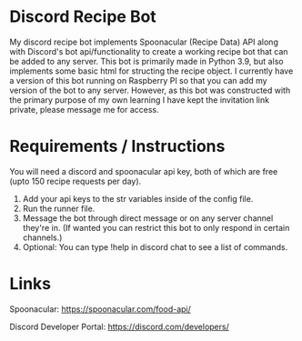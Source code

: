# Discord Recipe Bot
My discord recipe bot implements Spoonacular (Recipe Data) API along with Discord's bot api/functionality to create a working recipe bot that can be added to any server. This bot is primarily made in Python 3.9, but also implements some basic html for structing the recipe object. 
I currently have a version of this bot running on Raspberry PI so that you can add my version of the bot to any server. However, as this bot was constructed with the primary purpose of my own learning I have kept the invitation link private, please message me for access.


# Requirements / Instructions
You will need a discord and spoonacular api key, both of which are free (upto 150 recipe requests per day).

1. Add your api keys to the str variables inside of the config file.
2. Run the runner file.
3. Message the bot through direct message or on any server channel they're in. (If wanted you can restrict this bot to only respond in certain channels.)
4. Optional: You can type !help in discord chat to see a list of commands.


# Links
Spoonacular: https://spoonacular.com/food-api/

Discord Developer Portal: https://discord.com/developers/

